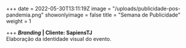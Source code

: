 +++
date = 2022-05-30T13:11:19Z
image = "/uploads/publicidade-pos-pandemia.png"
showonlyimage = false
title = "Semana de Publicidade"
weight = 1

+++
**_Branding_ | Cliente: SapiensTJ**  
Elaboração da identidade visual do evento.

<!--more-->